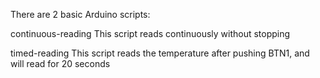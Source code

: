 There are 2 basic Arduino scripts:

continuous-reading
This script reads continuously without stopping

timed-reading
This script reads the temperature after pushing BTN1, and will read for 20 seconds
